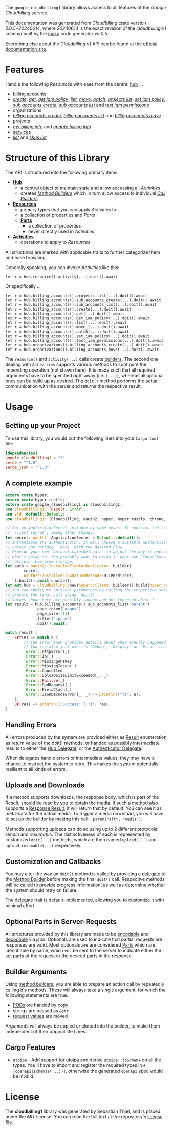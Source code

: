 <!---
DO NOT EDIT !
This file was generated automatically from 'src/generator/templates/api/README.md.mako'
DO NOT EDIT !
-->
The `google-cloudbilling1` library allows access to all features of the *Google Cloudbilling* service.

This documentation was generated from *Cloudbilling* crate version *5.0.5+20240614*, where *20240614* is the exact revision of the *cloudbilling:v1* schema built by the [mako](http://www.makotemplates.org/) code generator *v5.0.5*.

Everything else about the *Cloudbilling* *v1* API can be found at the
[official documentation site](https://cloud.google.com/billing/docs/apis).
# Features

Handle the following *Resources* with ease from the central [hub](https://docs.rs/google-cloudbilling1/5.0.5+20240614/google_cloudbilling1/Cloudbilling) ... 

* [billing accounts](https://docs.rs/google-cloudbilling1/5.0.5+20240614/google_cloudbilling1/api::BillingAccount)
 * [*create*](https://docs.rs/google-cloudbilling1/5.0.5+20240614/google_cloudbilling1/api::BillingAccountCreateCall), [*get*](https://docs.rs/google-cloudbilling1/5.0.5+20240614/google_cloudbilling1/api::BillingAccountGetCall), [*get iam policy*](https://docs.rs/google-cloudbilling1/5.0.5+20240614/google_cloudbilling1/api::BillingAccountGetIamPolicyCall), [*list*](https://docs.rs/google-cloudbilling1/5.0.5+20240614/google_cloudbilling1/api::BillingAccountListCall), [*move*](https://docs.rs/google-cloudbilling1/5.0.5+20240614/google_cloudbilling1/api::BillingAccountMoveCall), [*patch*](https://docs.rs/google-cloudbilling1/5.0.5+20240614/google_cloudbilling1/api::BillingAccountPatchCall), [*projects list*](https://docs.rs/google-cloudbilling1/5.0.5+20240614/google_cloudbilling1/api::BillingAccountProjectListCall), [*set iam policy*](https://docs.rs/google-cloudbilling1/5.0.5+20240614/google_cloudbilling1/api::BillingAccountSetIamPolicyCall), [*sub accounts create*](https://docs.rs/google-cloudbilling1/5.0.5+20240614/google_cloudbilling1/api::BillingAccountSubAccountCreateCall), [*sub accounts list*](https://docs.rs/google-cloudbilling1/5.0.5+20240614/google_cloudbilling1/api::BillingAccountSubAccountListCall) and [*test iam permissions*](https://docs.rs/google-cloudbilling1/5.0.5+20240614/google_cloudbilling1/api::BillingAccountTestIamPermissionCall)
* organizations
 * [*billing accounts create*](https://docs.rs/google-cloudbilling1/5.0.5+20240614/google_cloudbilling1/api::OrganizationBillingAccountCreateCall), [*billing accounts list*](https://docs.rs/google-cloudbilling1/5.0.5+20240614/google_cloudbilling1/api::OrganizationBillingAccountListCall) and [*billing accounts move*](https://docs.rs/google-cloudbilling1/5.0.5+20240614/google_cloudbilling1/api::OrganizationBillingAccountMoveCall)
* projects
 * [*get billing info*](https://docs.rs/google-cloudbilling1/5.0.5+20240614/google_cloudbilling1/api::ProjectGetBillingInfoCall) and [*update billing info*](https://docs.rs/google-cloudbilling1/5.0.5+20240614/google_cloudbilling1/api::ProjectUpdateBillingInfoCall)
* [services](https://docs.rs/google-cloudbilling1/5.0.5+20240614/google_cloudbilling1/api::Service)
 * [*list*](https://docs.rs/google-cloudbilling1/5.0.5+20240614/google_cloudbilling1/api::ServiceListCall) and [*skus list*](https://docs.rs/google-cloudbilling1/5.0.5+20240614/google_cloudbilling1/api::ServiceSkuListCall)




# Structure of this Library

The API is structured into the following primary items:

* **[Hub](https://docs.rs/google-cloudbilling1/5.0.5+20240614/google_cloudbilling1/Cloudbilling)**
    * a central object to maintain state and allow accessing all *Activities*
    * creates [*Method Builders*](https://docs.rs/google-cloudbilling1/5.0.5+20240614/google_cloudbilling1/client::MethodsBuilder) which in turn
      allow access to individual [*Call Builders*](https://docs.rs/google-cloudbilling1/5.0.5+20240614/google_cloudbilling1/client::CallBuilder)
* **[Resources](https://docs.rs/google-cloudbilling1/5.0.5+20240614/google_cloudbilling1/client::Resource)**
    * primary types that you can apply *Activities* to
    * a collection of properties and *Parts*
    * **[Parts](https://docs.rs/google-cloudbilling1/5.0.5+20240614/google_cloudbilling1/client::Part)**
        * a collection of properties
        * never directly used in *Activities*
* **[Activities](https://docs.rs/google-cloudbilling1/5.0.5+20240614/google_cloudbilling1/client::CallBuilder)**
    * operations to apply to *Resources*

All *structures* are marked with applicable traits to further categorize them and ease browsing.

Generally speaking, you can invoke *Activities* like this:

```Rust,ignore
let r = hub.resource().activity(...).doit().await
```

Or specifically ...

```ignore
let r = hub.billing_accounts().projects_list(...).doit().await
let r = hub.billing_accounts().sub_accounts_create(...).doit().await
let r = hub.billing_accounts().sub_accounts_list(...).doit().await
let r = hub.billing_accounts().create(...).doit().await
let r = hub.billing_accounts().get(...).doit().await
let r = hub.billing_accounts().get_iam_policy(...).doit().await
let r = hub.billing_accounts().list(...).doit().await
let r = hub.billing_accounts().move_(...).doit().await
let r = hub.billing_accounts().patch(...).doit().await
let r = hub.billing_accounts().set_iam_policy(...).doit().await
let r = hub.billing_accounts().test_iam_permissions(...).doit().await
let r = hub.organizations().billing_accounts_create(...).doit().await
let r = hub.organizations().billing_accounts_move(...).doit().await
```

The `resource()` and `activity(...)` calls create [builders][builder-pattern]. The second one dealing with `Activities` 
supports various methods to configure the impending operation (not shown here). It is made such that all required arguments have to be 
specified right away (i.e. `(...)`), whereas all optional ones can be [build up][builder-pattern] as desired.
The `doit()` method performs the actual communication with the server and returns the respective result.

# Usage

## Setting up your Project

To use this library, you would put the following lines into your `Cargo.toml` file:

```toml
[dependencies]
google-cloudbilling1 = "*"
serde = "^1.0"
serde_json = "^1.0"
```

## A complete example

```Rust
extern crate hyper;
extern crate hyper_rustls;
extern crate google_cloudbilling1 as cloudbilling1;
use cloudbilling1::{Result, Error};
use std::default::Default;
use cloudbilling1::{Cloudbilling, oauth2, hyper, hyper_rustls, chrono, FieldMask};

// Get an ApplicationSecret instance by some means. It contains the `client_id` and 
// `client_secret`, among other things.
let secret: oauth2::ApplicationSecret = Default::default();
// Instantiate the authenticator. It will choose a suitable authentication flow for you, 
// unless you replace  `None` with the desired Flow.
// Provide your own `AuthenticatorDelegate` to adjust the way it operates and get feedback about 
// what's going on. You probably want to bring in your own `TokenStorage` to persist tokens and
// retrieve them from storage.
let auth = oauth2::InstalledFlowAuthenticator::builder(
        secret,
        oauth2::InstalledFlowReturnMethod::HTTPRedirect,
    ).build().await.unwrap();
let mut hub = Cloudbilling::new(hyper::Client::builder().build(hyper_rustls::HttpsConnectorBuilder::new().with_native_roots().unwrap().https_or_http().enable_http1().build()), auth);
// You can configure optional parameters by calling the respective setters at will, and
// execute the final call using `doit()`.
// Values shown here are possibly random and not representative !
let result = hub.billing_accounts().sub_accounts_list("parent")
             .page_token("magna")
             .page_size(-11)
             .filter("ipsum")
             .doit().await;

match result {
    Err(e) => match e {
        // The Error enum provides details about what exactly happened.
        // You can also just use its `Debug`, `Display` or `Error` traits
         Error::HttpError(_)
        |Error::Io(_)
        |Error::MissingAPIKey
        |Error::MissingToken(_)
        |Error::Cancelled
        |Error::UploadSizeLimitExceeded(_, _)
        |Error::Failure(_)
        |Error::BadRequest(_)
        |Error::FieldClash(_)
        |Error::JsonDecodeError(_, _) => println!("{}", e),
    },
    Ok(res) => println!("Success: {:?}", res),
}

```
## Handling Errors

All errors produced by the system are provided either as [Result](https://docs.rs/google-cloudbilling1/5.0.5+20240614/google_cloudbilling1/client::Result) enumeration as return value of
the doit() methods, or handed as possibly intermediate results to either the 
[Hub Delegate](https://docs.rs/google-cloudbilling1/5.0.5+20240614/google_cloudbilling1/client::Delegate), or the [Authenticator Delegate](https://docs.rs/yup-oauth2/*/yup_oauth2/trait.AuthenticatorDelegate.html).

When delegates handle errors or intermediate values, they may have a chance to instruct the system to retry. This 
makes the system potentially resilient to all kinds of errors.

## Uploads and Downloads
If a method supports downloads, the response body, which is part of the [Result](https://docs.rs/google-cloudbilling1/5.0.5+20240614/google_cloudbilling1/client::Result), should be
read by you to obtain the media.
If such a method also supports a [Response Result](https://docs.rs/google-cloudbilling1/5.0.5+20240614/google_cloudbilling1/client::ResponseResult), it will return that by default.
You can see it as meta-data for the actual media. To trigger a media download, you will have to set up the builder by making
this call: `.param("alt", "media")`.

Methods supporting uploads can do so using up to 2 different protocols: 
*simple* and *resumable*. The distinctiveness of each is represented by customized 
`doit(...)` methods, which are then named `upload(...)` and `upload_resumable(...)` respectively.

## Customization and Callbacks

You may alter the way an `doit()` method is called by providing a [delegate](https://docs.rs/google-cloudbilling1/5.0.5+20240614/google_cloudbilling1/client::Delegate) to the 
[Method Builder](https://docs.rs/google-cloudbilling1/5.0.5+20240614/google_cloudbilling1/client::CallBuilder) before making the final `doit()` call. 
Respective methods will be called to provide progress information, as well as determine whether the system should 
retry on failure.

The [delegate trait](https://docs.rs/google-cloudbilling1/5.0.5+20240614/google_cloudbilling1/client::Delegate) is default-implemented, allowing you to customize it with minimal effort.

## Optional Parts in Server-Requests

All structures provided by this library are made to be [encodable](https://docs.rs/google-cloudbilling1/5.0.5+20240614/google_cloudbilling1/client::RequestValue) and 
[decodable](https://docs.rs/google-cloudbilling1/5.0.5+20240614/google_cloudbilling1/client::ResponseResult) via *json*. Optionals are used to indicate that partial requests are responses 
are valid.
Most optionals are are considered [Parts](https://docs.rs/google-cloudbilling1/5.0.5+20240614/google_cloudbilling1/client::Part) which are identifiable by name, which will be sent to 
the server to indicate either the set parts of the request or the desired parts in the response.

## Builder Arguments

Using [method builders](https://docs.rs/google-cloudbilling1/5.0.5+20240614/google_cloudbilling1/client::CallBuilder), you are able to prepare an action call by repeatedly calling it's methods.
These will always take a single argument, for which the following statements are true.

* [PODs][wiki-pod] are handed by copy
* strings are passed as `&str`
* [request values](https://docs.rs/google-cloudbilling1/5.0.5+20240614/google_cloudbilling1/client::RequestValue) are moved

Arguments will always be copied or cloned into the builder, to make them independent of their original life times.

[wiki-pod]: http://en.wikipedia.org/wiki/Plain_old_data_structure
[builder-pattern]: http://en.wikipedia.org/wiki/Builder_pattern
[google-go-api]: https://github.com/google/google-api-go-client

## Cargo Features

* `utoipa` - Add support for [utoipa](https://crates.io/crates/utoipa) and derive `utoipa::ToSchema` on all
the types. You'll have to import and register the required types in `#[openapi(schemas(...))]`, otherwise the
generated `openapi` spec would be invalid.


# License
The **cloudbilling1** library was generated by Sebastian Thiel, and is placed 
under the *MIT* license.
You can read the full text at the repository's [license file][repo-license].

[repo-license]: https://github.com/Byron/google-apis-rsblob/main/LICENSE.md

